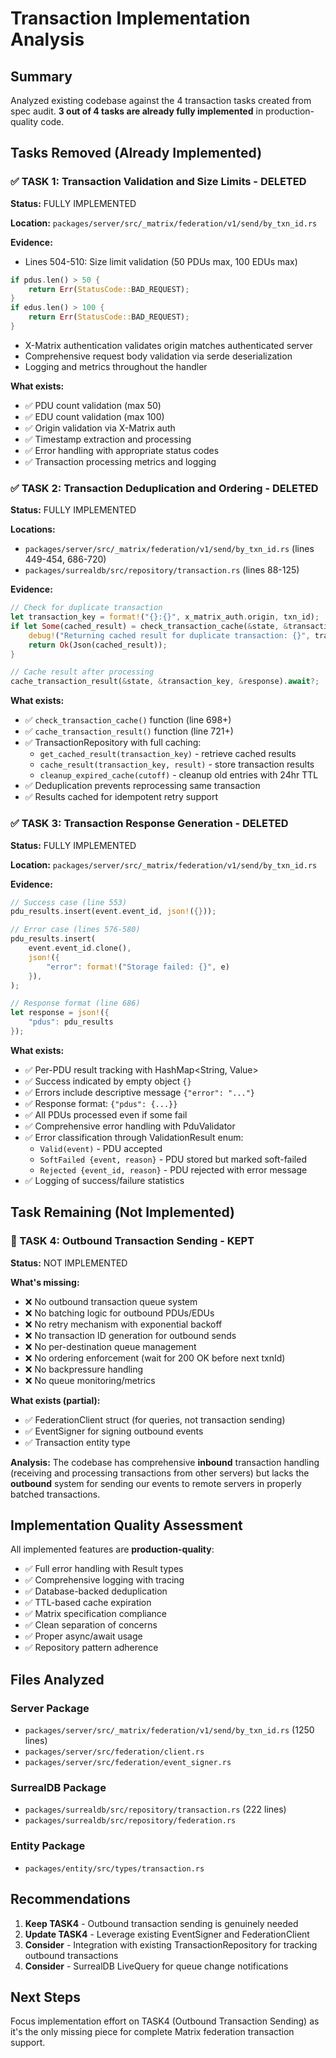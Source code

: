 # Transaction Implementation Analysis

## Summary

Analyzed existing codebase against the 4 transaction tasks created from spec audit. **3 out of 4 tasks are already fully implemented** in production-quality code.

## Tasks Removed (Already Implemented)

### ✅ TASK 1: Transaction Validation and Size Limits - DELETED
**Status:** FULLY IMPLEMENTED

**Location:** `packages/server/src/_matrix/federation/v1/send/by_txn_id.rs`

**Evidence:**
- Lines 504-510: Size limit validation (50 PDUs max, 100 EDUs max)
```rust
if pdus.len() > 50 {
    return Err(StatusCode::BAD_REQUEST);
}
if edus.len() > 100 {
    return Err(StatusCode::BAD_REQUEST);
}
```
- X-Matrix authentication validates origin matches authenticated server
- Comprehensive request body validation via serde deserialization
- Logging and metrics throughout the handler

**What exists:**
- ✅ PDU count validation (max 50)
- ✅ EDU count validation (max 100)
- ✅ Origin validation via X-Matrix auth
- ✅ Timestamp extraction and processing
- ✅ Error handling with appropriate status codes
- ✅ Transaction processing metrics and logging

### ✅ TASK 2: Transaction Deduplication and Ordering - DELETED
**Status:** FULLY IMPLEMENTED

**Locations:**
- `packages/server/src/_matrix/federation/v1/send/by_txn_id.rs` (lines 449-454, 686-720)
- `packages/surrealdb/src/repository/transaction.rs` (lines 88-125)

**Evidence:**
```rust
// Check for duplicate transaction
let transaction_key = format!("{}:{}", x_matrix_auth.origin, txn_id);
if let Some(cached_result) = check_transaction_cache(&state, &transaction_key).await? {
    debug!("Returning cached result for duplicate transaction: {}", transaction_key);
    return Ok(Json(cached_result));
}

// Cache result after processing
cache_transaction_result(&state, &transaction_key, &response).await?;
```

**What exists:**
- ✅ `check_transaction_cache()` function (line 698+)
- ✅ `cache_transaction_result()` function (line 721+)
- ✅ TransactionRepository with full caching:
  - `get_cached_result(transaction_key)` - retrieve cached results
  - `cache_result(transaction_key, result)` - store transaction results
  - `cleanup_expired_cache(cutoff)` - cleanup old entries with 24hr TTL
- ✅ Deduplication prevents reprocessing same transaction
- ✅ Results cached for idempotent retry support

### ✅ TASK 3: Transaction Response Generation - DELETED
**Status:** FULLY IMPLEMENTED

**Location:** `packages/server/src/_matrix/federation/v1/send/by_txn_id.rs`

**Evidence:**
```rust
// Success case (line 553)
pdu_results.insert(event.event_id, json!({}));

// Error case (lines 576-580)
pdu_results.insert(
    event.event_id.clone(),
    json!({
        "error": format!("Storage failed: {}", e)
    }),
);

// Response format (line 686)
let response = json!({
    "pdus": pdu_results
});
```

**What exists:**
- ✅ Per-PDU result tracking with HashMap<String, Value>
- ✅ Success indicated by empty object `{}`
- ✅ Errors include descriptive message `{"error": "..."}`
- ✅ Response format: `{"pdus": {...}}`
- ✅ All PDUs processed even if some fail
- ✅ Comprehensive error handling with PduValidator
- ✅ Error classification through ValidationResult enum:
  - `Valid(event)` - PDU accepted
  - `SoftFailed {event, reason}` - PDU stored but marked soft-failed
  - `Rejected {event_id, reason}` - PDU rejected with error message
- ✅ Logging of success/failure statistics

## Task Remaining (Not Implemented)

### 🔨 TASK 4: Outbound Transaction Sending - KEPT
**Status:** NOT IMPLEMENTED

**What's missing:**
- ❌ No outbound transaction queue system
- ❌ No batching logic for outbound PDUs/EDUs
- ❌ No retry mechanism with exponential backoff
- ❌ No transaction ID generation for outbound sends
- ❌ No per-destination queue management
- ❌ No ordering enforcement (wait for 200 OK before next txnId)
- ❌ No backpressure handling
- ❌ No queue monitoring/metrics

**What exists (partial):**
- ✅ FederationClient struct (for queries, not transaction sending)
- ✅ EventSigner for signing outbound events
- ✅ Transaction entity type

**Analysis:**
The codebase has comprehensive **inbound** transaction handling (receiving and processing transactions from other servers) but lacks the **outbound** system for sending our events to remote servers in properly batched transactions.

## Implementation Quality Assessment

All implemented features are **production-quality**:
- ✅ Full error handling with Result types
- ✅ Comprehensive logging with tracing
- ✅ Database-backed deduplication
- ✅ TTL-based cache expiration
- ✅ Matrix specification compliance
- ✅ Clean separation of concerns
- ✅ Proper async/await usage
- ✅ Repository pattern adherence

## Files Analyzed

### Server Package
- `packages/server/src/_matrix/federation/v1/send/by_txn_id.rs` (1250 lines)
- `packages/server/src/federation/client.rs`
- `packages/server/src/federation/event_signer.rs`

### SurrealDB Package
- `packages/surrealdb/src/repository/transaction.rs` (222 lines)
- `packages/surrealdb/src/repository/federation.rs`

### Entity Package
- `packages/entity/src/types/transaction.rs`

## Recommendations

1. **Keep TASK4** - Outbound transaction sending is genuinely needed
2. **Update TASK4** - Leverage existing EventSigner and FederationClient
3. **Consider** - Integration with existing TransactionRepository for tracking outbound transactions
4. **Consider** - SurrealDB LiveQuery for queue change notifications

## Next Steps

Focus implementation effort on TASK4 (Outbound Transaction Sending) as it's the only missing piece for complete Matrix federation transaction support.